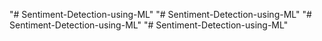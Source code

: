 "# Sentiment-Detection-using-ML" 
"# Sentiment-Detection-using-ML" 
"# Sentiment-Detection-using-ML" 
"# Sentiment-Detection-using-ML" 
